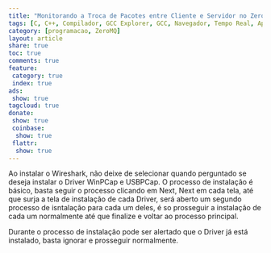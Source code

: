 ```yaml
---
title: "Monitorando a Troca de Pacotes entre Cliente e Servidor no ZeroMQ"
tags: [C, C++, Compilador, GCC Explorer, GCC, Navegador, Tempo Real, Aprendizado, ARM, Parallella, Epiphany, ARM64, AVR, x86, PowerPC, CygWin, Pelles C, Visual Studio, Borland, Borland C++, Visual C, Visual C++, IDE, Eclipse, Compilação, Hello World, ZeroMQ, ZMQ]
category: [programacao, ZeroMQ]
layout: article
share: true
toc: true
comments: true
feature:
 category: true
 index: true
ads: 
 show: true
tagcloud: true
donate:
 show: true
 coinbase:
  show: true
 flattr:
  show: true 
---
```


<!--more-->

Ao instalar o Wireshark, não deixe de selecionar quando perguntado se deseja instalar o Driver WinPCap e USBPCap. O processo de instalação é básico, basta seguir o processo clicando em Next, Next em cada tela, até que surja a tela de instalação de cada Driver, será aberto um segundo processo de isntalação para cada um deles, é so prosseguir a instalação de cada um normalmente até que finalize e voltar ao processo principal.

Durante o processo de instalação pode ser alertado que o Driver já está instalado, basta ignorar e prosseguir normalmente.
